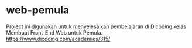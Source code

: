 # web-pemula
Project ini digunakan untuk menyelesaikan pembelajaran di Dicoding kelas Membuat Front-End Web untuk Pemula.
https://www.dicoding.com/academies/315/
